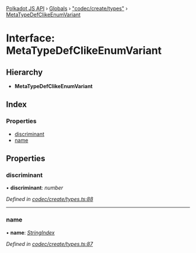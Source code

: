 [Polkadot JS API](../README.md) › [Globals](../globals.md) › ["codec/create/types"](../modules/_codec_create_types_.md) › [MetaTypeDefClikeEnumVariant](_codec_create_types_.metatypedefclikeenumvariant.md)

# Interface: MetaTypeDefClikeEnumVariant

## Hierarchy

* **MetaTypeDefClikeEnumVariant**

## Index

### Properties

* [discriminant](_codec_create_types_.metatypedefclikeenumvariant.md#discriminant)
* [name](_codec_create_types_.metatypedefclikeenumvariant.md#name)

## Properties

###  discriminant

• **discriminant**: *number*

*Defined in [codec/create/types.ts:88](https://github.com/polkadot-js/api/blob/e54cee1fad/packages/types/src/codec/create/types.ts#L88)*

___

###  name

• **name**: *[StringIndex](../modules/_codec_create_types_.md#stringindex)*

*Defined in [codec/create/types.ts:87](https://github.com/polkadot-js/api/blob/e54cee1fad/packages/types/src/codec/create/types.ts#L87)*
